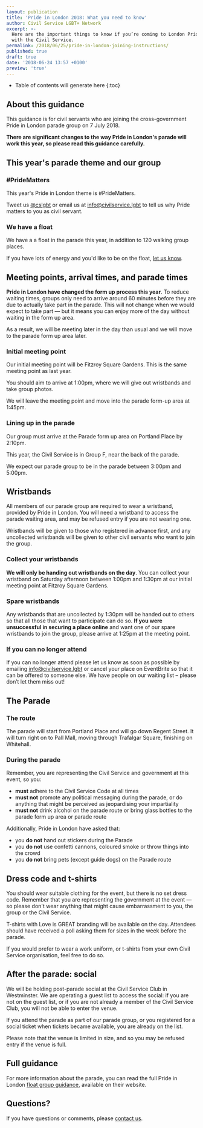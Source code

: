```yaml
---
layout: publication
title: 'Pride in London 2018: What you need to know'
author: Civil Service LGBT+ Network
excerpt: >-
  Here are the important things to know if you’re coming to London Pride 2018
  with the Civil Service.
permalink: /2018/06/25/pride-in-london-joining-instructions/
published: true
draft: true
date: '2018-06-24 13:57 +0100'
preview: 'true'
---
```


<!-- Include the following to generate a Table of Contents -->
* Table of contents will generate here
{:toc}
<!-- Don't touch the Table of Contents above -->

<!-- Include this line to process the Markdown and format the content properly -->
<div id="page-content" markdown="1">
<!-- Don't remove the line of code above -->

## About this guidance 

This guidance is for civil servants who are joining the cross-government Pride in London parade group on 7 July 2018.

**There are significant changes to the way Pride in London's parade will work this year, so please read this guidance carefully.**

## This year's parade theme and our group

### #PrideMatters

This year's Pride in London theme is #PrideMatters. 

Tweet us [@cslgbt](https://www.twitter.com/cslgbt) or email us at [info@civilservice.lgbt](mailto:info@civilservice.lgbt) to tell us why Pride matters to you as civil servant.

### We have a float

We have a a float in the parade this year, in addition to 120 walking group places. 

If you have lots of energy and you'd like to be on the float, [let us know](mailto:info@civilservice.lgbt). 

## Meeting points, arrival times, and parade times

**Pride in London have changed the form up process this year**. To reduce waiting times, groups only need to arrive around 60 minutes before they are due to actually take part in the parade. This will not change when we would expect to take part — but it means you can enjoy more of the day without waiting in the form up area.

As a result, we will be meeting later in the day than usual and we will move to the parade form up area later.

### Initial meeting point

Our initial meeting point will be Fitzroy Square Gardens. This is the same meeting point as last year.

You should aim to arrive at 1:00pm, where we will give out wristbands and take group photos.

We will leave the meeting point and move into the parade form-up area at 1:45pm.

### Lining up in the parade

Our group must arrive at the Parade form up area on Portland Place by 2:10pm.

This year, the Civil Service is in Group F, near the back of the parade. 

We expect our parade group to be in the parade between 3:00pm and 5:00pm.

## Wristbands

All members of our parade group are required to wear a wristband, provided by Pride in London. You will need a wristband to access the parade waiting area, and may be refused entry if you are not wearing one.

Wristbands will be given to those who registered in advance first, and any uncollected wristbands will be given to other civil servants who want to join the group.

### Collect your wristbands

**We will only be handing out wristbands on the day**. You can collect your wristband on Saturday afternoon between 1:00pm and 1:30pm at our initial meeting point at Fitzroy Square Gardens.

### Spare wristbands

Any wristbands that are uncollected by 1:30pm will be handed out to others so that all those that want to participate can do so. **If you were unsuccessful in securing a place online** and want one of our spare wristbands to join the group, please arrive at 1:25pm at the meeting point.

### If you can no longer attend

If you can no longer attend please let us know as soon as possible by emailing [info@civilservice.lgbt](mailto:info@civilservice.lgbt) or cancel your place on EventBrite so that it can be offered to someone else. We have people on our waiting list – please don’t let them miss out!

## The Parade

### The route

The parade will start from Portland Place and will go down Regent Street. It will turn right on to Pall Mall, moving through Trafalgar Square, finishing on Whitehall.

### During the parade

Remember, you are representing the Civil Service and government at this event, so you:

- **must** adhere to the Civil Service Code at all times
- **must not** promote any political messaging during the parade, or do anything that might be perceived as jeopardising your impartiality
- **must not** drink alcohol on the parade route or bring glass bottles to the parade form up area or parade route

Additionally, Pride in London have asked that:

- you **do not** hand out stickers during the Parade
- you **do not** use confetti cannons, coloured smoke or throw things into the crowd
- you **do not** bring pets (except guide dogs) on the Parade route

## Dress code and t-shirts

You should wear suitable clothing for the event, but there is no set dress code. Remember that you are representing the government at the event — so please don't wear anything that might cause embarrassment to you, the group or the Civil Service. 

T-shirts with Love is GREAT branding will be available on the day. Attendees should have received a poll asking them for sizes in the week before the parade.

If you would prefer to wear a work uniform, or t-shirts from your own Civil Service organisation, feel free to do so.

## After the parade: social

We will be holding post-parade social at the Civil Service Club in Westminster. We are operating a guest list to access the social: if you are not on the guest list, or if you are not already a member of the Civil Service Club, you will not be able to enter the venue.

If you attend the parade as part of our parade group, or you registered for a social ticket when tickets became available, you are already on the list.

Please note that the venue is limited in size, and so you may be refused entry if the venue is full.

## Full guidance 

For more information about the parade, you can read the full Pride in London [float group guidance](https://static1.squarespace.com/static/5907d5c737c581f99cdc2760/t/5ae886caf950b75a202ba5ef/1525188299594/Float+Group+Guidance+V3+April+2018+-+Rob+Millwood.pdf), available on their website.

## Questions?

If you have questions or comments, please [contact us](/about/contact-us).

<!-- Include this line to process the Markdown and format the content properly -->
</div>
<!-- Don't remove the line of code above -->
